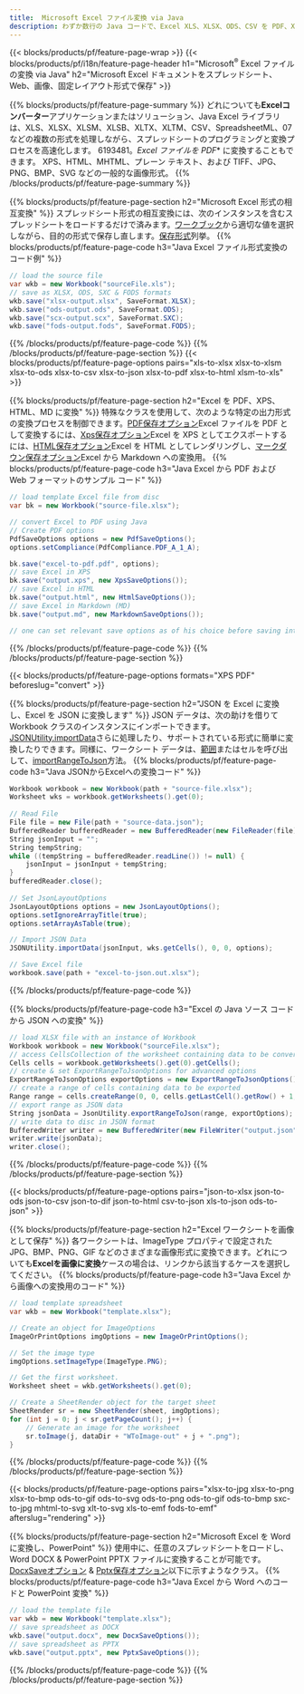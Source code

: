 ```yaml
---
title:  Microsoft Excel ファイル変換 via Java
description: わずか数行の Java コードで、Excel XLS、XLSX、ODS、CSV を PDF、XPS、HTML、JPEG、HTML などの一般的な形式に変換します。 。
---
```

{{< blocks/products/pf/feature-page-wrap >}}
{{< blocks/products/pf/i18n/feature-page-header h1="Microsoft<sup>&reg;</sup> Excel ファイルの変換 via Java" h2="Microsoft Excel ドキュメントをスプレッドシート、Web、画像、固定レイアウト形式で保存" >}}

{{% blocks/products/pf/feature-page-summary %}}
どれについても**Excelコンバーター**アプリケーションまたはソリューション、Java Excel ライブラリは、XLS、XLSX、XLSM、XLSB、XLTX、XLTM、CSV、SpreadsheetML、07 などの複数の形式を処理しながら、スプレッドシートのプログラミングと変換プロセスを高速化します。 6193481。*Excel ファイルを PDF** に変換することもできます。 XPS、HTML、MHTML、プレーン テキスト、および TIFF、JPG、PNG、BMP、SVG などの一般的な画像形式。
{{% /blocks/products/pf/feature-page-summary %}}

{{% blocks/products/pf/feature-page-section h2="Microsoft Excel 形式の相互変換" %}}
スプレッドシート形式の相互変換には、次のインスタンスを含むスプレッドシートをロードするだけで済みます。[ワークブック](https://reference.aspose.com/cells/java/com.aspose.cells/Workbook)から適切な値を選択しながら、目的の形式で保存し直します。[保存形式](https://reference.aspose.com/cells/java/com.aspose.cells/SaveFormat)列挙。
{{% blocks/products/pf/feature-page-code h3="Java Excel ファイル形式変換のコード例" %}}

```cs
// load the source file
var wkb = new Workbook("sourceFile.xls");
// save as XLSX, ODS, SXC & FODS formats
wkb.save("xlsx-output.xlsx", SaveFormat.XLSX);
wkb.save("ods-output.ods", SaveFormat.ODS);
wkb.save("scx-output.scx", SaveFormat.SXC);
wkb.save("fods-output.fods", SaveFormat.FODS);
```
{{% /blocks/products/pf/feature-page-code %}}
{{% /blocks/products/pf/feature-page-section %}}
{{< blocks/products/pf/feature-page-options pairs="xls-to-xlsx xlsx-to-xlsm xlsx-to-ods xlsx-to-csv xlsx-to-json xlsx-to-pdf xlsx-to-html xlsm-to-xls" >}}


{{% blocks/products/pf/feature-page-section h2="Excel を PDF、XPS、HTML、MD に変換" %}}
特殊なクラスを使用して、次のような特定の出力形式の変換プロセスを制御できます。[PDF保存オプション](https://reference.aspose.com/cells/java/com.aspose.cells/PdfSaveOptions)Excel ファイルを PDF として変換するには、[Xps保存オプション](https://reference.aspose.com/cells/java/com.aspose.cells/XpsSaveOptions)Excel を XPS としてエクスポートするには、[HTML保存オプション](https://reference.aspose.com/cells/java/com.aspose.cells/HtmlSaveOptions)Excel を HTML としてレンダリングし、[マークダウン保存オプション](https://reference.aspose.com/cells/java/com.aspose.cells/MarkdownSaveOptions)Excel から Markdown への変換用。
{{% blocks/products/pf/feature-page-code h3="Java Excel から PDF および Web フォーマットのサンプル コード" %}}

```cs
// load template Excel file from disc
var bk = new Workbook("source-file.xlsx");

// convert Excel to PDF using Java
// Create PDF options
PdfSaveOptions options = new PdfSaveOptions();
options.setCompliance(PdfCompliance.PDF_A_1_A);

bk.save("excel-to-pdf.pdf", options);
// save Excel in XPS
bk.save("output.xps", new XpsSaveOptions());
// save Excel in HTML
bk.save("output.html", new HtmlSaveOptions());
// save Excel in Markdown (MD)
bk.save("output.md", new MarkdownSaveOptions());

// one can set relevant save options as of his choice before saving into relevant format
```
{{% /blocks/products/pf/feature-page-code %}}
{{% /blocks/products/pf/feature-page-section %}}

{{< blocks/products/pf/feature-page-options formats="XPS PDF" beforeslug="convert" >}}

{{% blocks/products/pf/feature-page-section h2="JSON を Excel に変換し、Excel を JSON に変換します" %}}
JSON データは、次の助けを借りて Workbook クラスのインスタンスにインポートできます。[JSONUtility.importData](https://reference.aspose.com/cells/java/com.aspose.cells/jsonutility#importData)さらに処理したり、サポートされている形式に簡単に変換したりできます。同様に、ワークシート データは、[範囲](https://reference.aspose.com/cells/java/com.aspose.cells/range)またはセルを呼び出して、[importRangeToJson](https://reference.aspose.com/cells/java/com.aspose.cells/jsonutility)方法。
{{% blocks/products/pf/feature-page-code h3="Java JSONからExcelへの変換コード" %}}
```cs
Workbook workbook = new Workbook(path + "source-file.xlsx");
Worksheet wks = workbook.getWorksheets().get(0);
		
// Read File
File file = new File(path + "source-data.json");
BufferedReader bufferedReader = new BufferedReader(new FileReader(file));
String jsonInput = "";
String tempString;
while ((tempString = bufferedReader.readLine()) != null) {
	jsonInput = jsonInput + tempString; 
}
bufferedReader.close();
							
// Set JsonLayoutOptions
JsonLayoutOptions options = new JsonLayoutOptions();
options.setIgnoreArrayTitle(true);
options.setArrayAsTable(true);

// Import JSON Data
JSONUtility.importData(jsonInput, wks.getCells(), 0, 0, options);

// Save Excel file
workbook.save(path + "excel-to-json.out.xlsx");
```
{{% /blocks/products/pf/feature-page-code %}}

{{% blocks/products/pf/feature-page-code h3="Excel の Java ソース コードから JSON への変換" %}}
```cs
// load XLSX file with an instance of Workbook
Workbook workbook = new Workbook("sourceFile.xlsx");
// access CellsCollection of the worksheet containing data to be converted
Cells cells = workbook.getWorksheets().get(0).getCells();
// create & set ExportRangeToJsonOptions for advanced options
ExportRangeToJsonOptions exportOptions = new ExportRangeToJsonOptions();
// create a range of cells containing data to be exported
Range range = cells.createRange(0, 0, cells.getLastCell().getRow() + 1, cells.getLastCell().getColumn() + 1);
// export range as JSON data
String jsonData = JsonUtility.exportRangeToJson(range, exportOptions);
// write data to disc in JSON format
BufferedWriter writer = new BufferedWriter(new FileWriter("output.json"));
writer.write(jsonData);
writer.close();    
```
{{% /blocks/products/pf/feature-page-code %}}
{{% /blocks/products/pf/feature-page-section %}}

{{< blocks/products/pf/feature-page-options pairs="json-to-xlsx json-to-ods json-to-csv json-to-dif json-to-html csv-to-json xls-to-json ods-to-json" >}}

{{% blocks/products/pf/feature-page-section h2="Excel ワークシートを画像として保存" %}}
各ワークシートは、ImageType プロパティで設定された JPG、BMP、PNG、GIF などのさまざまな画像形式に変換できます。どれについても**Excelを画像に変換**ケースの場合は、リンクから該当するケースを選択してください。
{{% blocks/products/pf/feature-page-code h3="Java Excel から画像への変換用のコード" %}}
```cs
// load template spreadsheet
var wkb = new Workbook("template.xlsx");

// Create an object for ImageOptions
ImageOrPrintOptions imgOptions = new ImageOrPrintOptions();

// Set the image type
imgOptions.setImageType(ImageType.PNG);

// Get the first worksheet.
Worksheet sheet = wkb.getWorksheets().get(0);

// Create a SheetRender object for the target sheet
SheetRender sr = new SheetRender(sheet, imgOptions);
for (int j = 0; j < sr.getPageCount(); j++) {
	// Generate an image for the worksheet
	sr.toImage(j, dataDir + "WToImage-out" + j + ".png");
}
```
{{% /blocks/products/pf/feature-page-code %}}
{{% /blocks/products/pf/feature-page-section %}}

{{< blocks/products/pf/feature-page-options pairs="xlsx-to-jpg xlsx-to-png xlsx-to-bmp ods-to-gif ods-to-svg ods-to-png ods-to-gif ods-to-bmp sxc-to-jpg mhtml-to-svg xlt-to-svg xls-to-emf fods-to-emf" afterslug="rendering" >}}

{{% blocks/products/pf/feature-page-section h2="Microsoft Excel を Word に変換し、PowerPoint" %}}
使用中に、任意のスプレッドシートをロードし、Word DOCX & PowerPoint PPTX ファイルに変換することが可能です。[DocxSaveオプション](https://reference.aspose.com/cells/java/com.aspose.cells/DocxSaveOptions) & [Pptx保存オプション](https://reference.aspose.com/cells/java/com.aspose.cells/PptxSaveOptions)以下に示すようなクラス。
{{% blocks/products/pf/feature-page-code h3="Java Excel から Word へのコードと PowerPoint 変換" %}}
```cs
// load the template file
var wkb = new Workbook("template.xlsx");
// save spreadsheet as DOCX
wkb.save("output.docx", new DocxSaveOptions());
// save spreadsheet as PPTX
wkb.save("output.pptx", new PptxSaveOptions());
```
{{% /blocks/products/pf/feature-page-code %}}
{{% /blocks/products/pf/feature-page-section %}}
